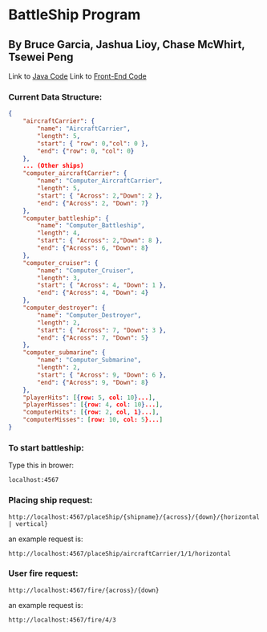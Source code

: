 # BattleShip Program
## By Bruce Garcia, Jashua Lioy, Chase McWhirt, Tsewei Peng

Link to [Java Code](https://github.com/OSU-CS361-W17/group8_project1/tree/master/src/main/java/edu/oregonstate/cs361/battleship)
Link to [Front-End Code](https://github.com/OSU-CS361-W17/group8_project1/tree/master/src/main/resources/public)

### Current Data Structure:
```json
{
    "aircraftCarrier": {
        "name": "AircraftCarrier",
        "length": 5,  
        "start": { "row": 0,"col": 0 },
        "end": {"row": 0, "col": 0}
    },
    ... (Other ships)
    "computer_aircraftCarrier": {
        "name": "Computer_AircraftCarrier",
        "length": 5,
        "start": { "Across": 2,"Down": 2 },
        "end": {"Across": 2, "Down": 7}
    },
    "computer_battleship": {
        "name": "Computer_Battleship",
        "length": 4,
        "start": { "Across": 2,"Down": 8 },
        "end": {"Across": 6, "Down": 8}
    },
    "computer_cruiser": {
        "name": "Computer_Cruiser",
        "length": 3,
        "start": { "Across": 4, "Down": 1 },
        "end": {"Across": 4, "Down": 4}
    },
    "computer_destroyer": {
        "name": "Computer_Destroyer",
        "length": 2,
        "start": { "Across": 7, "Down": 3 },
        "end": {"Across": 7, "Down": 5}
    },
    "computer_submarine": {
        "name": "Computer_Submarine",
        "length": 2,
        "start": { "Across": 9, "Down": 6 },
        "end": {"Across": 9, "Down": 8}
    },
    "playerHits": [{row: 5, col: 10}...],
    "playerMisses": [{row: 4, col: 10}...],
    "computerHits": [{row: 2, col, 1}...],
    "computerMisses": [row: 10, col: 5}...]
}
```
### To start battleship:
Type this in brower:
```
localhost:4567
```
### Placing ship request:
```
http://localhost:4567/placeShip/{shipname}/{across}/{down}/{horizontal | vertical}
```
an example request is:
```
http://localhost:4567/placeShip/aircraftCarrier/1/1/horizontal
```

### User fire request:
```
http://localhost:4567/fire/{across}/{down}
```
an example request is:
```
http://localhost:4567/fire/4/3
```
